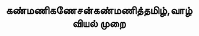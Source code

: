 ---
layout: tagpage
title: "கண்மணிகணேசன்கண்மணித்தமிழ்,வாழ்வியல் முறை"
tag: கண்மணிகணேசன்கண்மணித்தமிழ்,வாழ்வியல் முறை
description: "கண்மணிகணேசன்கண்மணித்தமிழ்,வாழ்வியல் முறை தொடர்புடைய நூல்கள்/கட்டுரைகள்"
robots: noindex
---